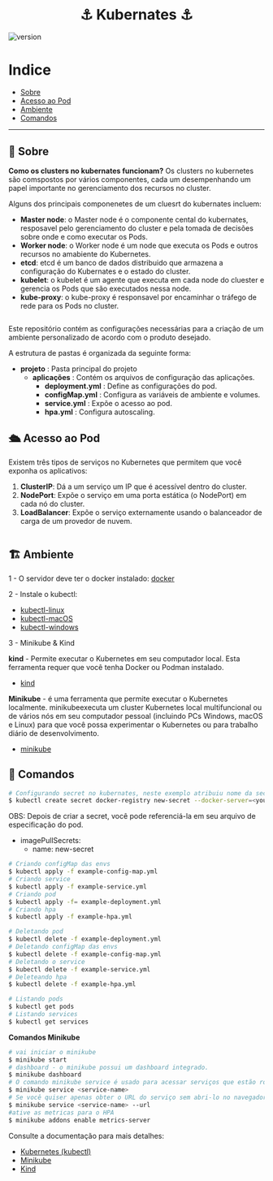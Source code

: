 <h2 align="center">
 <img src="./assets/kube-log.jpg" alt="">
</h2>
<h1 align="center">
  ⚓ Kubernates ⚓
</h1>


![version](https://img.shields.io/badge/version-v1-blue)

# Indice

- [Sobre](#-sobre)
- [Acesso ao Pod](#-acesso-ao-pod)
- [Ambiente](#-ambiente)
- [Comandos](#-comandos)
---

## 🦺 Sobre

**Como os clusters no kubernates funcionam?**
Os clusters no kubernetes são comspostos por vários componentes, cada um desempenhando um papel importante no gerenciamento dos recursos no cluster.

Alguns dos principais componenetes de um cluesrt do kubernates incluem:

- **Master node**: o Master node é o componente cental do kubernates, resposavel pelo gerenciamento do cluster e pela tomada de decisões sobre onde e como executar os Pods.
- **Worker node**: o Worker node é um node que executa os Pods e outros recursos no amabiente do Kubernetes.
- **etcd**: etcd é um banco  de dados distribuido que armazena a configuração do Kubernates e o estado do cluster.
- **kubelet**: o kubelet é um agente que executa em cada node do cluester e gerencia os Pods que são executados nessa node.
- **kube-proxy**: o kube-proxy é responsavel por encaminhar o tráfego de rede para os Pods no cluster.
 <img src="./assets/kubernates-cluster.svg" alt="">

Este repositório contém as configurações necessárias para a criação de um ambiente personalizado de acordo com o produto desejado.

A estrutura de pastas é organizada da seguinte forma:
- **projeto** : Pasta principal do projeto
    - **aplicações** : Contém os arquivos de configuração das aplicações.
        - **deployment.yml** : Define as configurações do pod.
        - **configMap.yml** : Configura as variáveis de ambiente e volumes.
        - **service.yml** : Expõe o acesso ao pod.
        - **hpa.yml** : Configura autoscaling.

## 🛳️ Acesso ao Pod

Existem três tipos de serviços no Kubernetes que permitem que você exponha os aplicativos:

1. **ClusterIP**: Dá a um serviço um IP que é acessível dentro do cluster.
2. **NodePort**: Expõe o serviço em uma porta estática (o NodePort) em cada nó do cluster.
3. **LoadBalancer**: Expõe o serviço externamente usando o balanceador de carga de um provedor de nuvem.

  <img src="./assets/service-kubernates.svg" alt="">

## 🏗️ Ambiente
 
1 - O servidor deve ter o docker instalado: [docker](https://docs.docker.com/get-docker/)

2 - Instale o kubectl: 
- [kubectl-linux](https://kubernetes.io/docs/tasks/tools/)
- [kubectl-macOS](https://kubernetes.io/docs/tasks/tools/install-kubectl-macos/)
- [kubectl-windows](https://kubernetes.io/docs/tasks/tools/install-kubectl-windows/)

3 - Minikube & Kind

**kind** - Permite executar o Kubernetes em seu computador local. Esta ferramenta requer que você tenha Docker ou Podman instalado. 
 - [kind](https://kind.sigs.k8s.io/docs/user/quick-start/)

**Minikube** - é uma ferramenta que permite executar o Kubernetes localmente. minikubeexecuta um cluster Kubernetes local multifuncional ou de vários nós em seu computador pessoal (incluindo PCs Windows, macOS e Linux) para que você possa experimentar o Kubernetes ou para trabalho diário de desenvolvimento.
  - [minikube](https://minikube.sigs.k8s.io/docs/start/)

## 🛟 Comandos

```bash 
# Configurando secret no kubernates, neste exemplo atribuiu nome da secret como NEW-SECRET
$ kubectl create secret docker-registry new-secret --docker-server=<your-registry-server> --docker-username=<your-name> --docker-password=<your-pword> --docker-email=<your-email>

```

OBS: Depois de criar a secret, você pode referenciá-la em seu arquivo de especificação do pod.

- imagePullSecrets:
  - name: new-secret

```bash 
# Criando configMap das envs
$ kubectl apply -f example-config-map.yml
# Criando service
$ kubectl apply -f example-service.yml
# Criando pod
$ kubectl apply -f= example-deployment.yml
# Criando hpa
$ kubectl apply -f example-hpa.yml
```

```bash 
# Deletando pod
$ kubectl delete -f example-deployment.yml
# Deletando configMap das envs
$ kubectl delete -f example-config-map.yml
# Deletando o service
$ kubectl delete -f example-service.yml
# Deleteando hpa
$ kubectl delete -f example-hpa.yml
```
```bash 
# Listando pods
$ kubectl get pods
# Listando services
$ kubectl get services
```


**Comandos Minikube**
```bash 
# vai iniciar o minikube
$ minikube start
# dashboard - o minikube possui um dashboard integrado.
$ minikube dashboard
# O comando minikube service é usado para acessar serviços que estão rodando no cluster Minikube. Ele cria uma rota entre o host (seu computador) e o serviço Kubernetes no cluster Minikube.
$ minikube service <service-name>
# Se você quiser apenas obter o URL do serviço sem abri-lo no navegador, pode usar a opção --url:
$ minikube service <service-name> --url
#ative as metricas para o HPA
$ minikube addons enable metrics-server

```
Consulte a documentação para mais detalhes:

- [Kubernetes (kubectl)](https://kubernetes.io/docs/reference/kubectl/overview/)
- [Minikube](https://minikube.sigs.k8s.io/docs/)
- [Kind](https://kind.sigs.k8s.io/docs/user/quick-start/)

